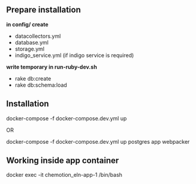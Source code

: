 ## Prepare installation

**in config/ create**
- datacollectors.yml
- database.yml
- storage.yml
- indigo_service.yml (if indigo service is required)

**write temporary in run-ruby-dev.sh**
- rake db:create
- rake db:schema:load

## Installation

docker-compose -f docker-compose.dev.yml up

OR

docker-compose -f docker-compose.dev.yml up postgres app webpacker

## Working inside app container

docker exec -it chemotion_eln-app-1 /bin/bash
